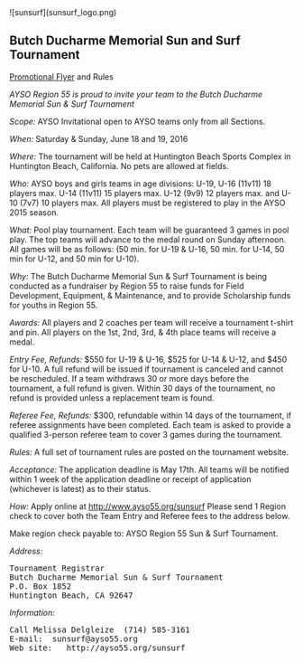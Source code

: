 <div class="center">
![sunsurf](sunsurf_logo.png)
</div>

## Butch Ducharme Memorial Sun and Surf Tournament

[Promotional Flyer](SunSurfFlyer.pdf) and Rules

*AYSO Region 55 is proud to invite your team to the Butch Ducharme Memorial Sun & Surf Tournament*

*Scope:*	AYSO Invitational open to AYSO teams only from all Sections.

*When:*	Saturday & Sunday, June 18 and 19, 2016 

*Where:*	The tournament will be held at Huntington Beach Sports Complex in Huntington Beach, California. No pets are allowed at fields.

*Who:*	AYSO boys and girls teams in age divisions: U-19, U-16 (11v11) 18 players max. U-14 (11v11) 15 players max. U-12 (9v9) 12 players max. and U-10 (7v7) 10 players max. All players must be registered to play in the AYSO 2015 season.

*What:*	Pool play tournament. Each team will be guaranteed 3 games in pool play. The top teams will advance to the medal round on Sunday afternoon. All games will be as follows: (50 min. for U-19 & U-16, 50 min. for U-14, 50 min for U-12, and 50 min for U-10).

*Why:*	The Butch Ducharme Memorial Sun & Surf Tournament is being conducted as a fundraiser by Region 55 to raise funds for Field Development, Equipment, & Maintenance, and to provide Scholarship funds for youths in Region 55.

*Awards:*	All players and 2 coaches per team will receive a tournament t-shirt and pin. All players on the 1st, 2nd, 3rd, & 4th place teams will receive a medal.

*Entry Fee, Refunds:*	$550 for U-19 & U-16, $525 for U-14 & U-12, and $450 for U-10. A full refund will be issued if tournament is canceled and cannot be rescheduled. If a team withdraws 30 or more days before the tournament, a full refund is given. Within 30 days of the tournament, no refund is provided unless a replacement team is found.

*Referee Fee, Refunds:*	$300, refundable within 14 days of the tournament, if referee assignments have been completed. Each team is asked to provide a qualified 3-person referee team to cover 3 games during the tournament. 

*Rules:*	A full set of tournament rules are posted on the tournament website.

*Acceptance:*	The application deadline is May 17th. All teams will be notified within 1 week of the application deadline or receipt of application (whichever is latest) as to their status. 

*How:*	Apply online at http://www.ayso55.org/sunsurf  Please send 1 Region check to cover both the Team Entry and Referee fees to the address below.

Make region check payable to: AYSO Region 55 Sun & Surf Tournament.

*Address:*
<pre>
Tournament Registrar
Butch Ducharme Memorial Sun & Surf Tournament
P.O. Box 1852
Huntington Beach, CA 92647
</pre>

*Information:*
<pre>
Call Melissa Delgleize  (714) 585-3161
E-mail:  sunsurf@ayso55.org
Web site:   http://ayso55.org/sunsurf
</pre>
